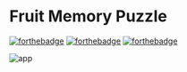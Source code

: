 # Fruit Memory Puzzle

[![forthebadge](https://forthebadge.com/images/badges/built-with-love.svg)](https://forthebadge.com)
[![forthebadge](https://forthebadge.com/images/badges/built-with-swag.svg)](https://forthebadge.com)
[![forthebadge](https://forthebadge.com/images/badges/made-with-python.svg)](https://forthebadge.com)

![app](https://github.com/user-attachments/assets/15c8ed8c-70a1-4792-afa7-78f17c82d7a1)
